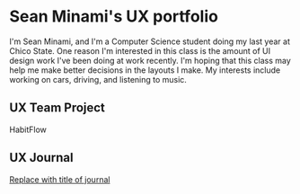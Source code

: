 # Sean Minami's UX portfolio

I'm Sean Minami, and I'm a Computer Science student doing my last year at Chico State.  One reason I'm interested in this class is the amount of UI design work I've been doing at work recently.  I'm hoping that this class may help me make better decisions in the layouts I make.  My interests include working on cars, driving, and listening to music.

## UX Team Project

HabitFlow

## UX Journal

[Replace with title of journal](journal/)
